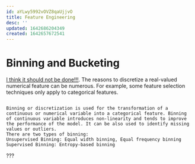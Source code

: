 ```yaml
---
id: aYLwy5992vOVZ8qaUjjvO
title: Feature Engineering
desc: ''
updated: 1642686204349
created: 1642657672541
---
```



# Binning and Bucketing

[I think it should not be done!!!](https://medium.com/@peterflom/why-binning-continuous-data-is-almost-always-a-mistake-ad0b3a1d141f).
The reasons to discretize a real-valued numerical feature can be numerous. For example, some
feature selection techniques only apply to categorical features.

```

Binning or discretization is used for the transformation of a continuous or numerical variable into a categorical feature. Binning of continuous variable introduces non-linearity and tends to improve the performance of the model. It can be also used to identify missing values or outliers.
There are two types of binning:
Unsupervised Binning: Equal width binning, Equal frequency binning
Supervised Binning: Entropy-based binning

```

???

